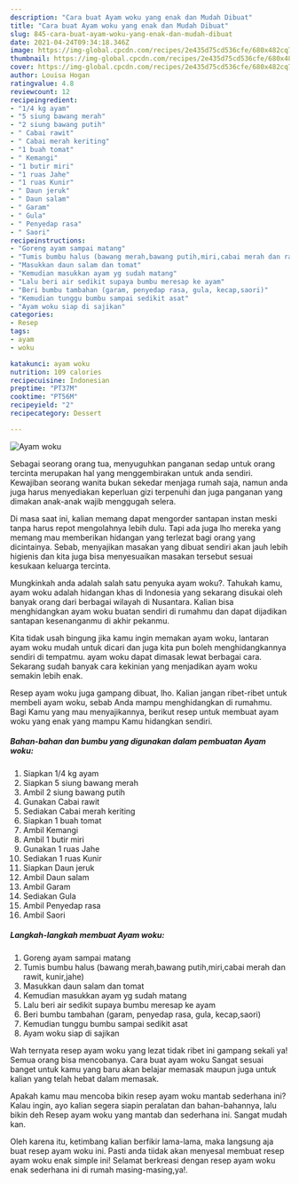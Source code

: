 ```yaml
---
description: "Cara buat Ayam woku yang enak dan Mudah Dibuat"
title: "Cara buat Ayam woku yang enak dan Mudah Dibuat"
slug: 845-cara-buat-ayam-woku-yang-enak-dan-mudah-dibuat
date: 2021-04-24T09:34:18.346Z
image: https://img-global.cpcdn.com/recipes/2e435d75cd536cfe/680x482cq70/ayam-woku-foto-resep-utama.jpg
thumbnail: https://img-global.cpcdn.com/recipes/2e435d75cd536cfe/680x482cq70/ayam-woku-foto-resep-utama.jpg
cover: https://img-global.cpcdn.com/recipes/2e435d75cd536cfe/680x482cq70/ayam-woku-foto-resep-utama.jpg
author: Louisa Hogan
ratingvalue: 4.8
reviewcount: 12
recipeingredient:
- "1/4 kg ayam"
- "5 siung bawang merah"
- "2 siung bawang putih"
- " Cabai rawit"
- " Cabai merah keriting"
- "1 buah tomat"
- " Kemangi"
- "1 butir miri"
- "1 ruas Jahe"
- "1 ruas Kunir"
- " Daun jeruk"
- " Daun salam"
- " Garam"
- " Gula"
- " Penyedap rasa"
- " Saori"
recipeinstructions:
- "Goreng ayam sampai matang"
- "Tumis bumbu halus (bawang merah,bawang putih,miri,cabai merah dan rawit, kunir,jahe)"
- "Masukkan daun salam dan tomat"
- "Kemudian masukkan ayam yg sudah matang"
- "Lalu beri air sedikit supaya bumbu meresap ke ayam"
- "Beri bumbu tambahan (garam, penyedap rasa, gula, kecap,saori)"
- "Kemudian tunggu bumbu sampai sedikit asat"
- "Ayam woku siap di sajikan"
categories:
- Resep
tags:
- ayam
- woku

katakunci: ayam woku 
nutrition: 109 calories
recipecuisine: Indonesian
preptime: "PT37M"
cooktime: "PT56M"
recipeyield: "2"
recipecategory: Dessert

---
```



![Ayam woku](https://img-global.cpcdn.com/recipes/2e435d75cd536cfe/680x482cq70/ayam-woku-foto-resep-utama.jpg)

Sebagai seorang orang tua, menyuguhkan panganan sedap untuk orang tercinta merupakan hal yang menggembirakan untuk anda sendiri. Kewajiban seorang  wanita bukan sekedar menjaga rumah saja, namun anda juga harus menyediakan keperluan gizi terpenuhi dan juga panganan yang dimakan anak-anak wajib menggugah selera.

Di masa  saat ini, kalian memang dapat mengorder santapan instan meski tanpa harus repot mengolahnya lebih dulu. Tapi ada juga lho mereka yang memang mau memberikan hidangan yang terlezat bagi orang yang dicintainya. Sebab, menyajikan masakan yang dibuat sendiri akan jauh lebih higienis dan kita juga bisa menyesuaikan masakan tersebut sesuai kesukaan keluarga tercinta. 



Mungkinkah anda adalah salah satu penyuka ayam woku?. Tahukah kamu, ayam woku adalah hidangan khas di Indonesia yang sekarang disukai oleh banyak orang dari berbagai wilayah di Nusantara. Kalian bisa menghidangkan ayam woku buatan sendiri di rumahmu dan dapat dijadikan santapan kesenanganmu di akhir pekanmu.

Kita tidak usah bingung jika kamu ingin memakan ayam woku, lantaran ayam woku mudah untuk dicari dan juga kita pun boleh menghidangkannya sendiri di tempatmu. ayam woku dapat dimasak lewat berbagai cara. Sekarang sudah banyak cara kekinian yang menjadikan ayam woku semakin lebih enak.

Resep ayam woku juga gampang dibuat, lho. Kalian jangan ribet-ribet untuk membeli ayam woku, sebab Anda mampu menghidangkan di rumahmu. Bagi Kamu yang mau menyajikannya, berikut resep untuk membuat ayam woku yang enak yang mampu Kamu hidangkan sendiri.

<!--inarticleads1-->

##### Bahan-bahan dan bumbu yang digunakan dalam pembuatan Ayam woku:

1. Siapkan 1/4 kg ayam
1. Siapkan 5 siung bawang merah
1. Ambil 2 siung bawang putih
1. Gunakan  Cabai rawit
1. Sediakan  Cabai merah keriting
1. Siapkan 1 buah tomat
1. Ambil  Kemangi
1. Ambil 1 butir miri
1. Gunakan 1 ruas Jahe
1. Sediakan 1 ruas Kunir
1. Siapkan  Daun jeruk
1. Ambil  Daun salam
1. Ambil  Garam
1. Sediakan  Gula
1. Ambil  Penyedap rasa
1. Ambil  Saori




<!--inarticleads2-->

##### Langkah-langkah membuat Ayam woku:

1. Goreng ayam sampai matang
1. Tumis bumbu halus (bawang merah,bawang putih,miri,cabai merah dan rawit, kunir,jahe)
1. Masukkan daun salam dan tomat
1. Kemudian masukkan ayam yg sudah matang
1. Lalu beri air sedikit supaya bumbu meresap ke ayam
1. Beri bumbu tambahan (garam, penyedap rasa, gula, kecap,saori)
1. Kemudian tunggu bumbu sampai sedikit asat
1. Ayam woku siap di sajikan




Wah ternyata resep ayam woku yang lezat tidak ribet ini gampang sekali ya! Semua orang bisa mencobanya. Cara buat ayam woku Sangat sesuai banget untuk kamu yang baru akan belajar memasak maupun juga untuk kalian yang telah hebat dalam memasak.

Apakah kamu mau mencoba bikin resep ayam woku mantab sederhana ini? Kalau ingin, ayo kalian segera siapin peralatan dan bahan-bahannya, lalu bikin deh Resep ayam woku yang mantab dan sederhana ini. Sangat mudah kan. 

Oleh karena itu, ketimbang kalian berfikir lama-lama, maka langsung aja buat resep ayam woku ini. Pasti anda tiidak akan menyesal membuat resep ayam woku enak simple ini! Selamat berkreasi dengan resep ayam woku enak sederhana ini di rumah masing-masing,ya!.

